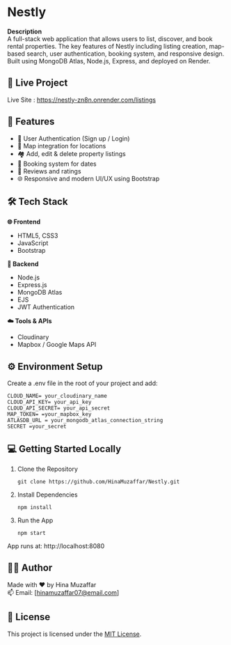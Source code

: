 # Nestly

<b> Description </b> <br>
A full-stack web application that allows users to list, discover, and book rental properties. The key features of Nestly including listing creation, map-based search, user authentication, booking system, and responsive design. Built using MongoDB Atlas, Node.js, Express, and deployed on Render.

## 🔗 Live Project
 Live Site : https://nestly-zn8n.onrender.com/listings

## 📌 Features
- 🔐 User Authentication (Sign up / Login)
- 📍 Map integration for locations
- 🏘️ Add, edit & delete property listings
- 📆 Booking system for dates
- 💬 Reviews and ratings
- 🌐 Responsive and modern UI/UX using Bootstrap

## 🛠️ Tech Stack
<b> 🌐 Frontend </b>
- HTML5, CSS3
- JavaScript 
- Bootstrap
  
<b> 🔧 Backend </b>
- Node.js
- Express.js
- MongoDB Atlas
- EJS
- JWT Authentication

<b> ☁️ Tools & APIs </b>
- Cloudinary 
- Mapbox / Google Maps API

## ⚙️ Environment Setup
Create a .env file in the root of your project and add:
   ```
   CLOUD_NAME= your_cloudinary_name
   CLOUD_API_KEY= your_api_key
   CLOUD_API_SECRET= your_api_secret
   MAP_TOKEN= =your_mapbox_key
   ATLASDB_URL = your_mongodb_atlas_connection_string
   SECRET =your_secret
   ```
## 💻 Getting Started Locally
1. Clone the Repository
   ```
   git clone https://github.com/HinaMuzaffar/Nestly.git
   ```
2. Install Dependencies
   ```
   npm install
   ```
3. Run the App
   ```
   npm start
   ```
App runs at: http://localhost:8080

## 🙋‍♀️ Author
Made with ❤️ by Hina Muzaffar <br>
📫 Email: [hinamuzaffar07@email.com]

## 📄 License
This project is licensed under the [MIT License](./LICENSE).
